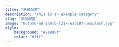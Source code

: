 ```yaml
---
title: "系统配置"
description: "This is an example category"
slug: "系统配置"
image: "hutomo-abrianto-l2jk-uxb1BY-unsplash.jpg"
style:
    background: "#2a9d8f"
    color: "#fff"
---
```

